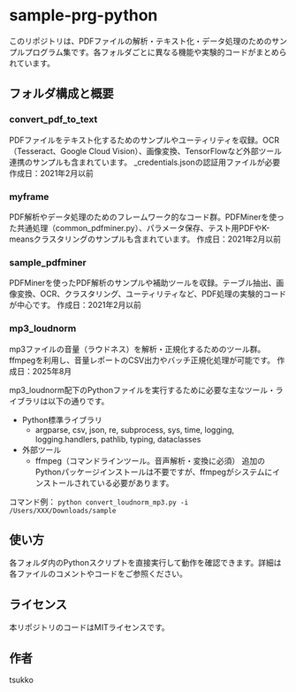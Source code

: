 
# sample-prg-python

このリポジトリは、PDFファイルの解析・テキスト化・データ処理のためのサンプルプログラム集です。各フォルダごとに異なる機能や実験的コードがまとめられています。

## フォルダ構成と概要

### convert_pdf_to_text
PDFファイルをテキスト化するためのサンプルやユーティリティを収録。OCR（Tesseract、Google Cloud Vision）、画像変換、TensorFlowなど外部ツール連携のサンプルも含まれています。
_credentials.jsonの認証用ファイルが必要
作成日：2021年2月以前

### myframe
PDF解析やデータ処理のためのフレームワーク的なコード群。PDFMinerを使った共通処理（common_pdfminer.py）、パラメータ保存、テスト用PDFやK-meansクラスタリングのサンプルも含まれています。
作成日：2021年2月以前

### sample_pdfminer
PDFMinerを使ったPDF解析のサンプルや補助ツールを収録。テーブル抽出、画像変換、OCR、クラスタリング、ユーティリティなど、PDF処理の実験的コードが中心です。
作成日：2021年2月以前

### mp3_loudnorm
mp3ファイルの音量（ラウドネス）を解析・正規化するためのツール群。ffmpegを利用し、音量レポートのCSV出力やバッチ正規化処理が可能です。
作成日：2025年8月

mp3_loudnorm配下のPythonファイルを実行するために必要な主なツール・ライブラリは以下の通りです。
- Python標準ライブラリ
  - argparse, csv, json, re, subprocess, sys, time, logging, logging.handlers, pathlib, typing, dataclasses
- 外部ツール
  - ffmpeg（コマンドラインツール。音声解析・変換に必須）
追加のPythonパッケージインストールは不要ですが、ffmpegがシステムにインストールされている必要があります。

コマンド例：
`python convert_loudnorm_mp3.py -i /Users/XXX/Downloads/sample`

## 使い方
各フォルダ内のPythonスクリプトを直接実行して動作を確認できます。詳細は各ファイルのコメントやコードをご参照ください。

## ライセンス
本リポジトリのコードはMITライセンスです。

## 作者
tsukko
